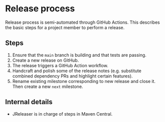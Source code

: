 # Release process

Release process is semi-automated through GitHub Actions. This describes the basic steps for a project member to perform a release.

## Steps

1. Ensure that the `main` branch is building and that tests are passing.
1. Create a new release on GitHub.
1. The release triggers a GitHub Action workflow.
1. Handcraft and polish some of the release notes (e.g. substitute combined dependency PRs and highlight certain features).
1. Rename existing milestone corresponding to new release and close it. Then create a new `next` milestone.

## Internal details

* JReleaser is in charge of steps in Maven Central.
